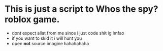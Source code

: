 # This is just a script to Whos the spy? roblox game. 
- dont expect allat from me since i just code shit ig lmfao
- if you want to skid it i will hunt you
- open **not** source imagine hahahahaha
